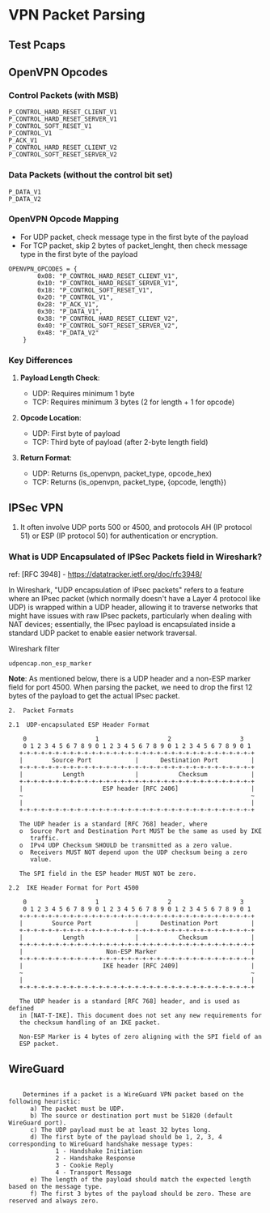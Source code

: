 # VPN Packet Parsing

## Test Pcaps



## OpenVPN Opcodes

### Control Packets (with MSB)

```shell
P_CONTROL_HARD_RESET_CLIENT_V1
P_CONTROL_HARD_RESET_SERVER_V1
P_CONTROL_SOFT_RESET_V1
P_CONTROL_V1
P_ACK_V1
P_CONTROL_HARD_RESET_CLIENT_V2
P_CONTROL_SOFT_RESET_SERVER_V2
```

### Data Packets (without the control bit set)
```shell
P_DATA_V1
P_DATA_V2
```

### OpenVPN Opcode Mapping

- For UDP packet, check message type in the first byte of the payload
- For TCP packet, skip 2 bytes of packet_lenght, then check message type in the first byte of the payload
```shell
OPENVPN_OPCODES = {
        0x08: "P_CONTROL_HARD_RESET_CLIENT_V1",
        0x10: "P_CONTROL_HARD_RESET_SERVER_V1",
        0x18: "P_CONTROL_SOFT_RESET_V1",
        0x20: "P_CONTROL_V1",
        0x28: "P_ACK_V1",
        0x30: "P_DATA_V1",
        0x38: "P_CONTROL_HARD_RESET_CLIENT_V2",
        0x40: "P_CONTROL_SOFT_RESET_SERVER_V2",
        0x48: "P_DATA_V2"
    }
```

### Key Differences

1. **Payload Length Check**:
   - UDP: Requires minimum 1 byte
   - TCP: Requires minimum 3 bytes (2 for length + 1 for opcode)

2. **Opcode Location**:
   - UDP: First byte of payload
   - TCP: Third byte of payload (after 2-byte length field)

3. **Return Format**:
   - UDP: Returns (is_openvpn, packet_type, opcode_hex)
   - TCP: Returns (is_openvpn, packet_type, {opcode, length})


## IPSec VPN 
1. It often involve UDP ports 500 or 4500, and protocols AH (IP protocol 51) or ESP (IP protocol 50) for authentication or encryption.

### What is UDP Encapsulated of IPSec Packets field in Wireshark?

ref: [RFC 3948] - https://datatracker.ietf.org/doc/rfc3948/

In Wireshark, "UDP encapsulation of IPsec packets" refers to a feature where an IPsec packet (which normally doesn't have a Layer 4 protocol like UDP) is wrapped within a UDP header, allowing it to traverse networks that might have issues with raw IPsec packets, particularly when dealing with NAT devices; essentially, the IPsec payload is encapsulated inside a standard UDP packet to enable easier network traversal. 


Wireshark filter 

```
udpencap.non_esp_marker
```
**Note**: As mentioned below, there is a UDP header and a non-ESP marker field for port 4500.
When parsing the packet, we need to drop the first 12 bytes of the payload to get the actual IPsec packet.

```
2.  Packet Formats

2.1  UDP-encapsulated ESP Header Format

    0                   1                   2                   3
    0 1 2 3 4 5 6 7 8 9 0 1 2 3 4 5 6 7 8 9 0 1 2 3 4 5 6 7 8 9 0 1
   +-+-+-+-+-+-+-+-+-+-+-+-+-+-+-+-+-+-+-+-+-+-+-+-+-+-+-+-+-+-+-+-+
   |        Source Port            |      Destination Port         |
   +-+-+-+-+-+-+-+-+-+-+-+-+-+-+-+-+-+-+-+-+-+-+-+-+-+-+-+-+-+-+-+-+
   |           Length              |           Checksum            |
   +-+-+-+-+-+-+-+-+-+-+-+-+-+-+-+-+-+-+-+-+-+-+-+-+-+-+-+-+-+-+-+-+
   |                      ESP header [RFC 2406]                    |
   ~                                                               ~
   |                                                               |
   +-+-+-+-+-+-+-+-+-+-+-+-+-+-+-+-+-+-+-+-+-+-+-+-+-+-+-+-+-+-+-+-+

   The UDP header is a standard [RFC 768] header, where
   o  Source Port and Destination Port MUST be the same as used by IKE
      traffic.
   o  IPv4 UDP Checksum SHOULD be transmitted as a zero value.
   o  Receivers MUST NOT depend upon the UDP checksum being a zero
      value.

   The SPI field in the ESP header MUST NOT be zero.

2.2  IKE Header Format for Port 4500

    0                   1                   2                   3
    0 1 2 3 4 5 6 7 8 9 0 1 2 3 4 5 6 7 8 9 0 1 2 3 4 5 6 7 8 9 0 1
   +-+-+-+-+-+-+-+-+-+-+-+-+-+-+-+-+-+-+-+-+-+-+-+-+-+-+-+-+-+-+-+-+
   |        Source Port            |      Destination Port         |
   +-+-+-+-+-+-+-+-+-+-+-+-+-+-+-+-+-+-+-+-+-+-+-+-+-+-+-+-+-+-+-+-+
   |           Length              |           Checksum            |
   +-+-+-+-+-+-+-+-+-+-+-+-+-+-+-+-+-+-+-+-+-+-+-+-+-+-+-+-+-+-+-+-+
   |                       Non-ESP Marker                          |
   +-+-+-+-+-+-+-+-+-+-+-+-+-+-+-+-+-+-+-+-+-+-+-+-+-+-+-+-+-+-+-+-+
   |                      IKE header [RFC 2409]                    |
   ~                                                               ~
   |                                                               |
   +-+-+-+-+-+-+-+-+-+-+-+-+-+-+-+-+-+-+-+-+-+-+-+-+-+-+-+-+-+-+-+-+

   The UDP header is a standard [RFC 768] header, and is used as defined
   in [NAT-T-IKE]. This document does not set any new requirements for
   the checksum handling of an IKE packet.

   Non-ESP Marker is 4 bytes of zero aligning with the SPI field of an
   ESP packet.
```


## WireGuard

```

    Determines if a packet is a WireGuard VPN packet based on the following heuristic:
      a) The packet must be UDP.
      b) The source or destination port must be 51820 (default WireGuard port).
      c) The UDP payload must be at least 32 bytes long.
      d) The first byte of the payload should be 1, 2, 3, 4 corresponding to WireGuard handshake message types:
             1 - Handshake Initiation
             2 - Handshake Response
             3 - Cookie Reply
             4 - Transport Message
      e) The length of the payload should match the expected length based on the message type.
      f) The first 3 bytes of the payload should be zero. These are reserved and always zero.  
 ```